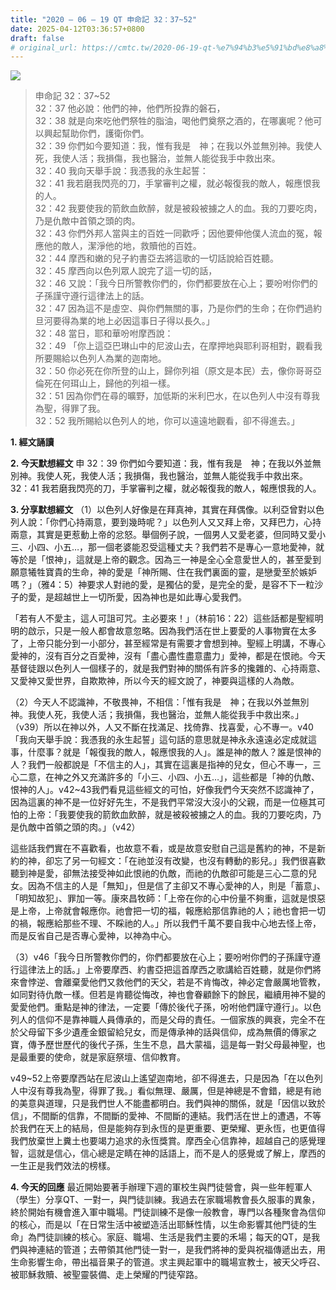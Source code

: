 ```yaml
---
title: "2020 – 06 – 19 QT 申命記 32：37~52"
date: 2025-04-12T03:36:57+0800
draft: false
# original_url: https://cmtc.tw/2020-06-19-qt-%e7%94%b3%e5%91%bd%e8%a8%98-32%ef%bc%9a3752
---
```


![](/images/qt.jpg)
> 申命記 32：37\~52  
> 32：37 他必說：他們的神，他們所投靠的磐石，  
> 32：38 就是向來吃他們祭牲的脂油，喝他們奠祭之酒的，在哪裏呢？他可以興起幫助你們，護衛你們。  
> 32：39 你們如今要知道：我，惟有我是　神；在我以外並無別神。我使人死，我使人活；我損傷，我也醫治，並無人能從我手中救出來。  
> 32：40 我向天舉手說：我憑我的永生起誓：  
> 32：41 我若磨我閃亮的刀，手掌審判之權，就必報復我的敵人，報應恨我的人。  
> 32：42 我要使我的箭飲血飲醉，就是被殺被擄之人的血。我的刀要吃肉，乃是仇敵中首領之頭的肉。  
> 32：43 你們外邦人當與主的百姓一同歡呼；因他要伸他僕人流血的冤，報應他的敵人，潔淨他的地，救贖他的百姓。  
> 32：44 摩西和嫩的兒子約書亞去將這歌的一切話說給百姓聽。  
> 32：45 摩西向以色列眾人說完了這一切的話，  
> 32：46 又說：「我今日所警教你們的，你們都要放在心上；要吩咐你們的子孫謹守遵行這律法上的話。  
> 32：47 因為這不是虛空、與你們無關的事，乃是你們的生命；在你們過約旦河要得為業的地上必因這事日子得以長久。」  
> 32：48 當日，耶和華吩咐摩西說：  
> 32：49 「你上這亞巴琳山中的尼波山去，在摩押地與耶利哥相對，觀看我所要賜給以色列人為業的迦南地。  
> 32：50 你必死在你所登的山上，歸你列祖（原文是本民）去，像你哥哥亞倫死在何珥山上，歸他的列祖一樣。  
> 32：51 因為你們在尋的曠野，加低斯的米利巴水，在以色列人中沒有尊我為聖，得罪了我。  
> 32：52 我所賜給以色列人的地，你可以遠遠地觀看，卻不得進去。」

**1. 經文誦讀**

**2.  今天默想經文**
申 32：39 你們如今要知道：我，惟有我是　神；在我以外並無別神。我使人死，我使人活；我損傷，我也醫治，並無人能從我手中救出來。  
32：41 我若磨我閃亮的刀，手掌審判之權，就必報復我的敵人，報應恨我的人。

**3. 分享默想經文**
（1）以色列人好像是在拜真神，其實在拜偶像。以利亞曾對以色列人說：「你們心持兩意，要到幾時呢？」以色列人又又拜上帝，又拜巴力，心持兩意，其實是更惹動上帝的忿怒。舉個例子說，一個男人又愛老婆，但同時又愛小三、小四、小五…，那一個老婆能忍受這種丈夫？我們若不是專心一意地愛神，就等於是「恨神」，這就是上帝的觀念。因為三一神是全心全意愛世人的，甚至愛到願意犧牲寶貴的生命，神的愛是「神所賜、住在我們裏面的靈，是戀愛至於嫉妒嗎？」（雅4：5）神要求人對祂的愛，是獨佔的愛，是完全的愛，是容不下一粒沙子的愛，是超越世上一切所愛，因為神也是如此專心愛我們。

「若有人不愛主，這人可詛可咒。主必要來！」（林前16：22）這些話都是聖經明明的啟示，只是一般人都會故意忽略。因為我們活在世上要愛的人事物實在太多了，上帝只能分到一小部分，甚至經常是有需要才會想到神。聖經上明講，不專心愛神的，沒有百分之百愛神，沒有「盡心盡性盡意盡力」愛神，都是在恨祂。今天基督徒跟以色列人一個樣子的，就是我們對神的關係有許多的攙雜的、心持兩意、又愛神又愛世界，自欺欺神，所以今天的經文說了，神要與這樣的人為敵。

（2）今天人不認識神，不敬畏神，不相信：「惟有我是　神；在我以外並無別神。我使人死，我使人活；我損傷，我也醫治，並無人能從我手中救出來。」（v39）所以在神以外，人又不斷在找滿足、找倚靠、找喜愛，心不專一。v40「我向天舉手說：我憑我的永生起誓」這句話的意思就是神永永遠遠必定成就這事，什麼事？就是「報復我的敵人，報應恨我的人」。誰是神的敵人？誰是恨神的人？我們一般都說是「不信主的人」，其實在這裏是指神的兒女，但心不專一，三心二意，在神之外又充滿許多的「小三、小四、小五…」，這些都是「神的仇敵、恨神的人」。v42\~43我們看見這些經文的可怕，好像我們今天突然不認識神了，因為這裏的神不是一位好好先生，不是我們平常沒大沒小的父親，而是一位極其可怕的上帝：「我要使我的箭飲血飲醉，就是被殺被擄之人的血。我的刀要吃肉，乃是仇敵中首領之頭的肉。」（v42）

這些話我們實在不喜歡看，也故意不看，或是故意安慰自己這是舊約的神，不是新約的神，卻忘了另一句經文：「在祂並沒有改變，也沒有轉動的影兒。」我們很喜歡聽到神是愛，卻無法接受神如此恨祂的仇敵，而祂的仇敵卻可能是三心二意的兒女。因為不信主的人是「無知」，但是信了主卻又不專心愛神的人，則是「蓄意」、「明知故犯」、罪加一等。康來昌牧師：「上帝在你的心中份量不夠重，這就是恨惡是上帝，上帝就會報應你。祂會把一切的福，報應給那信靠祂的人；祂也會把一切的禍，報應給那些不理、不睬祂的人。」所以我們千萬不要自我中心地去怪上帝，而是反省自己是否專心愛神，以神為中心。

（3）v46「我今日所警教你們的，你們都要放在心上；要吩咐你們的子孫謹守遵行這律法上的話。」上帝要摩西、約書亞把這首摩西之歌講給百姓聽，就是你們將來會悖逆、會離棄愛他們又救他們的天父，若是不肯悔改，神必定會嚴厲地管教，如同對待仇敵一樣。但若是肯聽從悔改，神也會眷顧餘下的餘民，繼續用神不變的愛愛他們。重點是神的律法，一定要「傳於後代子孫，吩咐他們謹守遵行」。以色列人的信仰不是靠神職人員傳承的，而是父母的責任。一個家族的興衰，完全不在於父母留下多少遺產金銀留給兒女，而是傳承神的話與信仰，成為無價的傳家之寶，傳予歷世歷代的後代子孫，生生不息，昌大蒙福，這是每一對父母最神聖，也是最重要的使命，就是家庭祭壇、信仰教育。

v49\~52上帝要摩西站在尼波山上遙望迦南地，卻不得進去，只是因為「在以色列人中沒有尊我為聖，得罪了我。」看似無理、嚴厲，但是神總是不會錯，總是有祂的美意與道理，只是我們世人不能盡都明白。我們與神的關係，就是「因信以致於信」，不間斷的信靠，不間斷的愛神、不間斷的連結。我們活在世上的遭遇，不等於我們在天上的結局，但是能夠存到永恆的是更重要、更榮耀、更永恆，也更值得我們放棄世上糞土也要竭力追求的永恆獎賞。摩西全心信靠神，超越自己的感覺理智，這就是信心，信心總是定睛在神的話語上，而不是人的感覺或了解上，摩西的一生正是我們效法的榜樣。

**4. 今天的回應**
最近開始要著手辦理下週的軍校生與門徒營會，與一些年輕軍人（學生）分享QT、一對一，與門徒訓練。我過去在家職場教會長久服事的異象，終於開始有機會進入軍中職場。門徒訓練不是像一般教會，專門以各種聚會為信仰的核心，而是以「在日常生活中被塑造活出耶穌性情，以生命影響其他門徒的生命」為門徒訓練的核心。家庭、職場、生活是我們主要的禾場；每天的QT，是我們與神連結的管道；去帶領其他門徒一對一，是我們將神的愛與祝福傳遞出去，用生命影響生命，帶出福音果子的管道。求主興起軍中的職場宣教士，被天父呼召、被耶穌救贖、被聖靈裝備、走上榮耀的門徒窄路。
